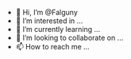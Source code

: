 - 👋 Hi, I’m @Falguny
- 👀 I’m interested in ...
- 🌱 I’m currently learning ...
- 💞️ I’m looking to collaborate on ...
- 📫 How to reach me ...

<!---
Falguny/Falguny is a ✨ special ✨ repository because its `README.md` (this file) appears on your GitHub profile.
You can click the Preview link to take a look at your changes.
--->
